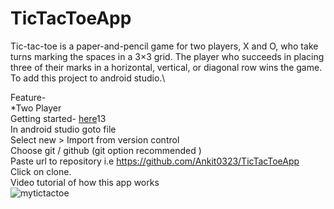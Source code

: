 # TicTacToeApp
Tic-tac-toe is a paper-and-pencil game for two players, X and O, who take turns marking the spaces in a 3×3 grid. The player who succeeds in placing three of their marks in a horizontal, vertical, or diagonal row wins the game. To add this project to android studio.\

Feature-\
 *Two Player\
Getting started- [here](#place-)13\
In android studio goto file\
Select new > Import from version control\
Choose git / github (git option recommended )\
Paste url to repository i.e https://github.com/Ankit0323/TicTacToeApp  
Click on clone.\
Video tutorial of how this app works\
![mytictactoe](https://user-images.githubusercontent.com/81551733/113170832-8f178400-9264-11eb-8168-6656f614cae0.gif)
